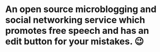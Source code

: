# An open source microblogging and social networking service which promotes free speech and has an edit button for your mistakes. 😉
